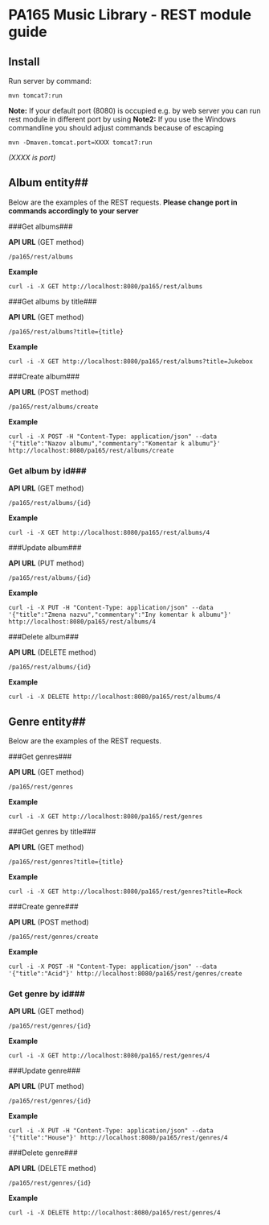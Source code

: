 # PA165 Music Library - REST module guide

## Install

Run server by command:

```
mvn tomcat7:run
```

**Note:** If your default port (8080) is occupied e.g. by web server you can run rest module in different port by using
**Note2:** If you use the Windows commandline you should adjust commands because of escaping

```
mvn -Dmaven.tomcat.port=XXXX tomcat7:run  
```
*(XXXX is port)*

## Album entity##

Below are the examples of the REST requests.
**Please change port in commands accordingly to your server**

###Get albums###

**API URL** (GET method)

```
/pa165/rest/albums
```

**Example**

```
curl -i -X GET http://localhost:8080/pa165/rest/albums
```

###Get albums by title###

**API URL** (GET method)

```
/pa165/rest/albums?title={title}
```

**Example**

```
curl -i -X GET http://localhost:8080/pa165/rest/albums?title=Jukebox
```

###Create album###

**API URL** (POST method)

```
/pa165/rest/albums/create
```

**Example**

```
curl -i -X POST -H "Content-Type: application/json" --data '{"title":"Nazov albumu","commentary":"Komentar k albumu"}' http://localhost:8080/pa165/rest/albums/create
```

### Get album by id###

**API URL** (GET method)

```
/pa165/rest/albums/{id}
```

**Example**

```
curl -i -X GET http://localhost:8080/pa165/rest/albums/4
```

###Update album###

**API URL** (PUT method)

```
/pa165/rest/albums/{id}
```

**Example**

```
curl -i -X PUT -H "Content-Type: application/json" --data '{"title":"Zmena nazvu","commentary":"Iny komentar k albumu"}' http://localhost:8080/pa165/rest/albums/4
```

###Delete album###

**API URL** (DELETE method)

```
/pa165/rest/albums/{id}
```

**Example**

```
curl -i -X DELETE http://localhost:8080/pa165/rest/albums/4
```

## Genre entity##

Below are the examples of the REST requests.


###Get genres###

**API URL** (GET method)

```
/pa165/rest/genres
```

**Example**

```
curl -i -X GET http://localhost:8080/pa165/rest/genres
```

###Get genres by title###

**API URL** (GET method)

```
/pa165/rest/genres?title={title}
```

**Example**

```
curl -i -X GET http://localhost:8080/pa165/rest/genres?title=Rock
```

###Create genre###

**API URL** (POST method)

```
/pa165/rest/genres/create
```

**Example**

```
curl -i -X POST -H "Content-Type: application/json" --data '{"title":"Acid"}' http://localhost:8080/pa165/rest/genres/create
```

### Get genre by id###

**API URL** (GET method)

```
/pa165/rest/genres/{id}
```

**Example**

```
curl -i -X GET http://localhost:8080/pa165/rest/genres/4
```

###Update genre###

**API URL** (PUT method)

```
/pa165/rest/genres/{id}
```

**Example**

```
curl -i -X PUT -H "Content-Type: application/json" --data '{"title":"House"}' http://localhost:8080/pa165/rest/genres/4
```

###Delete genre###

**API URL** (DELETE method)

```
/pa165/rest/genres/{id}
```

**Example**

```
curl -i -X DELETE http://localhost:8080/pa165/rest/genres/4
```